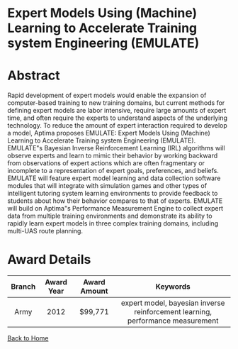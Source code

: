 
Expert Models Using (Machine) Learning to Accelerate Training system Engineering (EMULATE)
==========================================================================================

# Abstract


Rapid development of expert models would enable the expansion of computer-based training to new training domains, but current methods for defining expert models are labor intensive, require large amounts of expert time, and often require the experts to understand aspects of the underlying technology. To reduce the amount of expert interaction required to develop a model, Aptima proposes EMULATE: Expert Models Using (Machine) Learning to Accelerate Training system Engineering (EMULATE). EMULATE"s Bayesian Inverse Reinforcement Learning (IRL) algorithms will observe experts and learn to mimic their behavior by working backward from observations of expert actions  which are often fragmentary or incomplete  to a representation of expert goals, preferences, and beliefs. EMULATE will feature expert model learning and data collection software modules that will integrate with simulation games and other types of intelligent tutoring system learning environments to provide feedback to students about how their behavior compares to that of experts. EMULATE will build on Aptima"s Performance Measurement Engine to collect expert data from multiple training environments and demonstrate its ability to rapidly learn expert models in three complex training domains, including multi-UAS route planning.  

# Award Details

|Branch|Award Year|Award Amount|Keywords|
| :---: | :---: | :---: | :---: |
|Army|2012|$99,771|expert model, bayesian inverse reinforcement learning, performance measurement|
  
  


[Back to Home](https://github.com/chrischow/dod_sbir_awards#992)